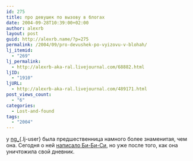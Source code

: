 ```yaml
---
id: 275
title: про девушек по вызову в блогах
date: 2004-09-28T10:39:00+02:00
author: alexrb
layout: post
guid: http://alexrb.name/?p=275
permalink: /2004/09/pro-devushek-po-vyizovu-v-blohah/
lj_itemid:
  - "269"
lj_permalink:
  - http://alexrb-aka-ral.livejournal.com/68882.html
ljID:
  - "1910"
ljURL:
  - http://alexrb-aka-ral.livejournal.com/489171.html
post_views_count:
  - "6"
categories:
  - Lost-and-found
tags:
  - "2004"
---
```

у [ng_](http://ng_.livejournal.com/){.lj-user} была предшественница намного более знаменитая, чем она. Сегодня о ней [написало Би-Би-Си](http://news.bbc.co.uk/hi/russian/life/newsid_3666000/3666050.stm), но уже после того, как она уничтожила свой дневник.